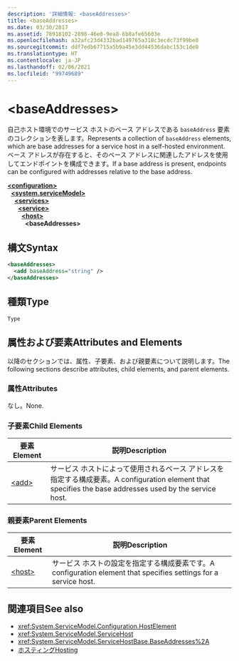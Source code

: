 ```yaml
---
description: '詳細情報: <baseAddresses>'
title: <baseAddresses>
ms.date: 03/30/2017
ms.assetid: 78918102-2898-46e0-9ea8-6b8afe65603e
ms.openlocfilehash: a32afc23d4332bad149765a318c3ecdc73f99be0
ms.sourcegitcommit: ddf7edb67715a5b9a45e3dd44536dabc153c1de0
ms.translationtype: HT
ms.contentlocale: ja-JP
ms.lasthandoff: 02/06/2021
ms.locfileid: "99749689"
---
```

# \<baseAddresses>

<span data-ttu-id="70f29-102">自己ホスト環境でのサービス ホストのベース アドレスである `baseAddress` 要素のコレクションを表します。</span><span class="sxs-lookup"><span data-stu-id="70f29-102">Represents a collection of `baseAddress` elements, which are base addresses for a service host in a self-hosted environment.</span></span> <span data-ttu-id="70f29-103">ベース アドレスが存在すると、そのベース アドレスに関連したアドレスを使用してエンドポイントを構成できます。</span><span class="sxs-lookup"><span data-stu-id="70f29-103">If a base address is present, endpoints can be configured with addresses relative to the base address.</span></span>  
  
[**\<configuration>**](../configuration-element.md)\
&nbsp;&nbsp;[**\<system.serviceModel>**](system-servicemodel.md)\
&nbsp;&nbsp;&nbsp;&nbsp;[**\<services>**](services.md)\
&nbsp;&nbsp;&nbsp;&nbsp;&nbsp;&nbsp;[**\<service>**](service.md)\
&nbsp;&nbsp;&nbsp;&nbsp;&nbsp;&nbsp;&nbsp;&nbsp;[**\<host>**](host.md)\
&nbsp;&nbsp;&nbsp;&nbsp;&nbsp;&nbsp;&nbsp;&nbsp;&nbsp;&nbsp;**\<baseAddresses>**  
  
## <a name="syntax"></a><span data-ttu-id="70f29-104">構文</span><span class="sxs-lookup"><span data-stu-id="70f29-104">Syntax</span></span>  
  
```xml  
<baseAddresses>
  <add baseAddress="string" />
</baseAddresses>
```  
  
## <a name="type"></a><span data-ttu-id="70f29-105">種類</span><span class="sxs-lookup"><span data-stu-id="70f29-105">Type</span></span>  

 `Type`  
  
## <a name="attributes-and-elements"></a><span data-ttu-id="70f29-106">属性および要素</span><span class="sxs-lookup"><span data-stu-id="70f29-106">Attributes and Elements</span></span>  

 <span data-ttu-id="70f29-107">以降のセクションでは、属性、子要素、および親要素について説明します。</span><span class="sxs-lookup"><span data-stu-id="70f29-107">The following sections describe attributes, child elements, and parent elements.</span></span>  
  
### <a name="attributes"></a><span data-ttu-id="70f29-108">属性</span><span class="sxs-lookup"><span data-stu-id="70f29-108">Attributes</span></span>  

 <span data-ttu-id="70f29-109">なし。</span><span class="sxs-lookup"><span data-stu-id="70f29-109">None.</span></span>  
  
### <a name="child-elements"></a><span data-ttu-id="70f29-110">子要素</span><span class="sxs-lookup"><span data-stu-id="70f29-110">Child Elements</span></span>  
  
|<span data-ttu-id="70f29-111">要素</span><span class="sxs-lookup"><span data-stu-id="70f29-111">Element</span></span>|<span data-ttu-id="70f29-112">説明</span><span class="sxs-lookup"><span data-stu-id="70f29-112">Description</span></span>|  
|-------------|-----------------|  
|[\<add>](add-of-baseaddresses.md)|<span data-ttu-id="70f29-113">サービス ホストによって使用されるベース アドレスを指定する構成要素。</span><span class="sxs-lookup"><span data-stu-id="70f29-113">A configuration element that specifies the base addresses used by the service host.</span></span>|  
  
### <a name="parent-elements"></a><span data-ttu-id="70f29-114">親要素</span><span class="sxs-lookup"><span data-stu-id="70f29-114">Parent Elements</span></span>  
  
|<span data-ttu-id="70f29-115">要素</span><span class="sxs-lookup"><span data-stu-id="70f29-115">Element</span></span>|<span data-ttu-id="70f29-116">説明</span><span class="sxs-lookup"><span data-stu-id="70f29-116">Description</span></span>|  
|-------------|-----------------|  
|[\<host>](host.md)|<span data-ttu-id="70f29-117">サービス ホストの設定を指定する構成要素です。</span><span class="sxs-lookup"><span data-stu-id="70f29-117">A configuration element that specifies settings for a service host.</span></span>|  
  
## <a name="see-also"></a><span data-ttu-id="70f29-118">関連項目</span><span class="sxs-lookup"><span data-stu-id="70f29-118">See also</span></span>

- <xref:System.ServiceModel.Configuration.HostElement>
- <xref:System.ServiceModel.ServiceHost>
- <xref:System.ServiceModel.ServiceHostBase.BaseAddresses%2A>
- [<span data-ttu-id="70f29-119">ホスティング</span><span class="sxs-lookup"><span data-stu-id="70f29-119">Hosting</span></span>](../../../wcf/feature-details/hosting.md)
